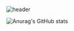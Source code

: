 ![header](https://capsule-render.vercel.app/api?section=header&type=rounded&color=timeGradient&text=%20Yourhwan's%20GitHub%20&fontSize=35&fontAlignY=40&fontAlign=70&height=250)

<!--
**yourhwan/yourhwan** is a ✨ _special_ ✨ repository because its `README.md` (this file) appears on your GitHub profile.

Here are some ideas to get you started:

- 🔭 I’m currently working on ...
- 🌱 I’m currently learning ...
- 👯 I’m looking to collaborate on ...
- 🤔 I’m looking for help with ...
- 💬 Ask me about ...
- 📫 How to reach me: ...
- 😄 Pronouns: ...
- ⚡ Fun fact: ...
-->
![Anurag's GitHub stats](https://github-readme-stats.vercel.app/api?username=yourhwan&show_icons=true&theme=radical)
